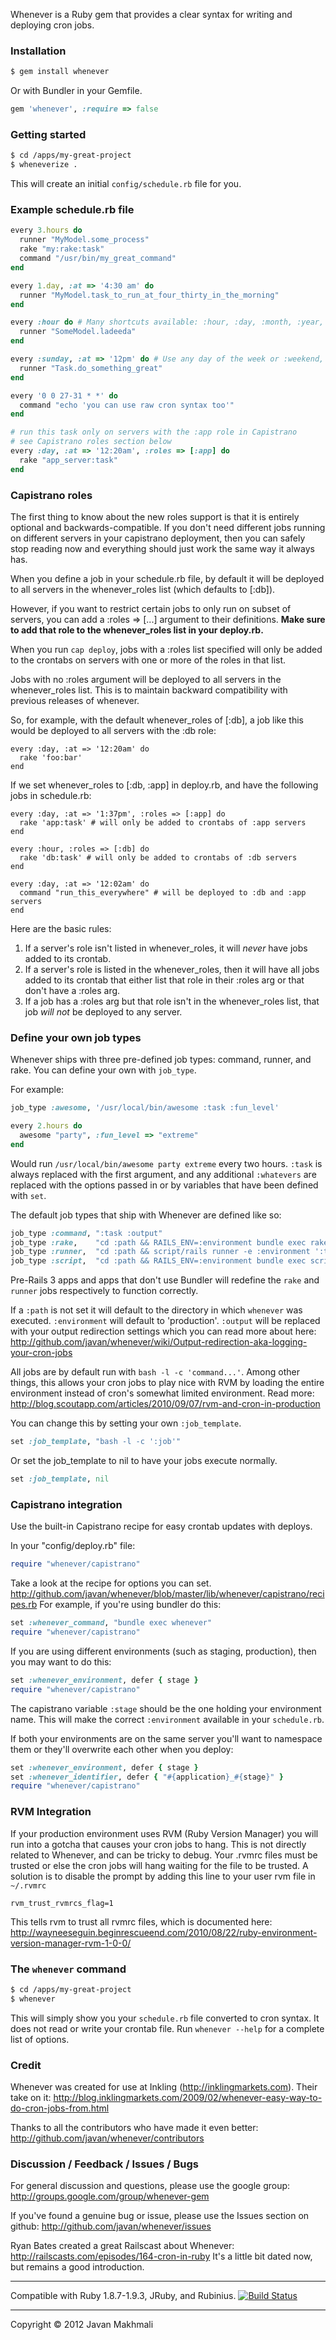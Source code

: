 Whenever is a Ruby gem that provides a clear syntax for writing and deploying cron jobs.

### Installation

```sh
$ gem install whenever
```

Or with Bundler in your Gemfile.

```ruby
gem 'whenever', :require => false
```

### Getting started

```sh
$ cd /apps/my-great-project
$ wheneverize .
```

This will create an initial `config/schedule.rb` file for you.

### Example schedule.rb file

```ruby
every 3.hours do
  runner "MyModel.some_process"
  rake "my:rake:task"
  command "/usr/bin/my_great_command"
end

every 1.day, :at => '4:30 am' do
  runner "MyModel.task_to_run_at_four_thirty_in_the_morning"
end

every :hour do # Many shortcuts available: :hour, :day, :month, :year, :reboot
  runner "SomeModel.ladeeda"
end

every :sunday, :at => '12pm' do # Use any day of the week or :weekend, :weekday
  runner "Task.do_something_great"
end

every '0 0 27-31 * *' do
  command "echo 'you can use raw cron syntax too'"
end

# run this task only on servers with the :app role in Capistrano
# see Capistrano roles section below
every :day, :at => '12:20am', :roles => [:app] do
  rake "app_server:task"
end
```

### Capistrano roles

The first thing to know about the new roles support is that it is entirely
optional and backwards-compatible. If you don't need different jobs running on
different servers in your capistrano deployment, then you can safely stop reading
now and everything should just work the same way it always has.

When you define a job in your schedule.rb file, by default it will be deployed to
all servers in the whenever_roles list (which defaults to [:db]).

However, if you want to restrict certain jobs to only run on subset of servers,
you can add a :roles => [...] argument to their definitions. **Make sure to add
that role to the whenever_roles list in your deploy.rb.**

When you run `cap deploy`, jobs with a :roles list specified will only be added to
the crontabs on servers with one or more of the roles in that list.

Jobs with no :roles argument will be deployed to all servers in the whenever_roles
list. This is to maintain backward compatibility with previous releases of whenever.

So, for example, with the default whenever_roles of [:db], a job like this would be
deployed to all servers with the :db role:

    every :day, :at => '12:20am' do
      rake 'foo:bar'
    end

If we set whenever_roles to [:db, :app] in deploy.rb, and have the following
jobs in schedule.rb:

    every :day, :at => '1:37pm', :roles => [:app] do
      rake 'app:task' # will only be added to crontabs of :app servers
    end

    every :hour, :roles => [:db] do
      rake 'db:task' # will only be added to crontabs of :db servers
    end

    every :day, :at => '12:02am' do
      command "run_this_everywhere" # will be deployed to :db and :app servers
    end

Here are the basic rules:

  1. If a server's role isn't listed in whenever_roles, it will *never* have jobs
     added to its crontab.
  1. If a server's role is listed in the whenever_roles, then it will have all
     jobs added to its crontab that either list that role in their :roles arg or
     that don't have a :roles arg.
  1. If a job has a :roles arg but that role isn't in the whenever_roles list,
     that job *will not* be deployed to any server.

### Define your own job types

Whenever ships with three pre-defined job types: command, runner, and rake. You can define your own with `job_type`.

For example:

```ruby
job_type :awesome, '/usr/local/bin/awesome :task :fun_level'

every 2.hours do
  awesome "party", :fun_level => "extreme"
end
```

Would run `/usr/local/bin/awesome party extreme` every two hours. `:task` is always replaced with the first argument, and any additional `:whatevers` are replaced with the options passed in or by variables that have been defined with `set`.

The default job types that ship with Whenever are defined like so:

```ruby
job_type :command, ":task :output"
job_type :rake,    "cd :path && RAILS_ENV=:environment bundle exec rake :task --silent :output"
job_type :runner,  "cd :path && script/rails runner -e :environment ':task' :output"
job_type :script,  "cd :path && RAILS_ENV=:environment bundle exec script/:task"
```

Pre-Rails 3 apps and apps that don't use Bundler will redefine the `rake` and `runner` jobs respectively to function correctly.

If a `:path` is not set it will default to the directory in which `whenever` was executed. `:environment` will default to 'production'. `:output` will be replaced with your output redirection settings which you can read more about here: <http://github.com/javan/whenever/wiki/Output-redirection-aka-logging-your-cron-jobs>

All jobs are by default run with `bash -l -c 'command...'`. Among other things, this allows your cron jobs to play nice with RVM by loading the entire environment instead of cron's somewhat limited environment. Read more: <http://blog.scoutapp.com/articles/2010/09/07/rvm-and-cron-in-production>

You can change this by setting your own `:job_template`.

```ruby
set :job_template, "bash -l -c ':job'"
```

Or set the job_template to nil to have your jobs execute normally.

```ruby
set :job_template, nil
```

### Capistrano integration

Use the built-in Capistrano recipe for easy crontab updates with deploys.

In your "config/deploy.rb" file:

```ruby
require "whenever/capistrano"
```

Take a look at the recipe for options you can set. <http://github.com/javan/whenever/blob/master/lib/whenever/capistrano/recipes.rb>
For example, if you're using bundler do this:

```ruby
set :whenever_command, "bundle exec whenever"
require "whenever/capistrano"
```

If you are using different environments (such as staging, production), then you may want to do this:

```ruby
set :whenever_environment, defer { stage }
require "whenever/capistrano"
```

The capistrano variable `:stage` should be the one holding your environment name. This will make the correct `:environment` available in your `schedule.rb`.

If both your environments are on the same server you'll want to namespace them or they'll overwrite each other when you deploy:

```ruby
set :whenever_environment, defer { stage }
set :whenever_identifier, defer { "#{application}_#{stage}" }
require "whenever/capistrano"
```

### RVM Integration

If your production environment uses RVM (Ruby Version Manager) you will run into a gotcha that causes your cron jobs to hang.  This is not directly related to Whenever, and can be tricky to debug.  Your .rvmrc files must be trusted or else the cron jobs will hang waiting for the file to be trusted.  A solution is to disable the prompt by adding this line to your user rvm file in `~/.rvmrc`

`rvm_trust_rvmrcs_flag=1`

This tells rvm to trust all rvmrc files, which is documented here: http://wayneeseguin.beginrescueend.com/2010/08/22/ruby-environment-version-manager-rvm-1-0-0/

### The `whenever` command

```sh
$ cd /apps/my-great-project
$ whenever
```

This will simply show you your `schedule.rb` file converted to cron syntax. It does not read or write your crontab file. Run `whenever --help` for a complete list of options.

### Credit

Whenever was created for use at Inkling (<http://inklingmarkets.com>). Their take on it: <http://blog.inklingmarkets.com/2009/02/whenever-easy-way-to-do-cron-jobs-from.html>

Thanks to all the contributors who have made it even better: <http://github.com/javan/whenever/contributors>

### Discussion / Feedback / Issues / Bugs

For general discussion and questions, please use the google group: <http://groups.google.com/group/whenever-gem>

If you've found a genuine bug or issue, please use the Issues section on github: <http://github.com/javan/whenever/issues>

Ryan Bates created a great Railscast about Whenever: <http://railscasts.com/episodes/164-cron-in-ruby>
It's a little bit dated now, but remains a good introduction.

----

Compatible with Ruby 1.8.7-1.9.3, JRuby, and Rubinius. [![Build Status](https://secure.travis-ci.org/javan/whenever.png)](http://travis-ci.org/javan/whenever)

----

Copyright &copy; 2012 Javan Makhmali
